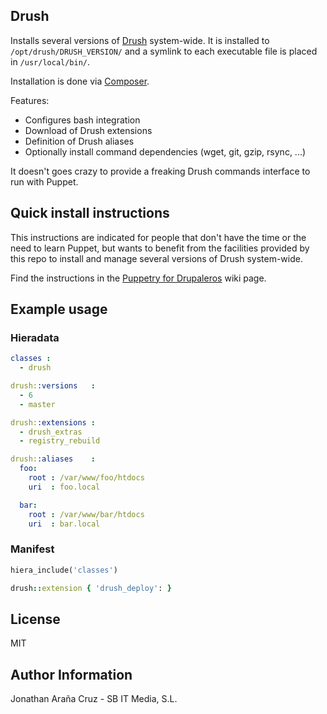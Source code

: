## Drush

Installs several versions of [Drush](http://www.drush.org/) system-wide.
It is installed to `/opt/drush/DRUSH_VERSION/` and a symlink to each
executable file is placed in `/usr/local/bin/`.

Installation is done via [Composer](https://getcomposer.org/).

Features:

  * Configures bash integration
  * Download of Drush extensions
  * Definition of Drush aliases
  * Optionally install command dependencies (wget, git, gzip, rsync, ...)

It doesn't goes crazy to provide a freaking Drush commands interface
to run with Puppet.


## Quick install instructions

This instructions are indicated for people that don't have the time or the
need to learn Puppet, but wants to benefit from the facilities provided by
this repo to install and manage several versions of Drush system-wide.

Find the instructions in the [Puppetry for Drupaleros](https://github.com/jonhattan/puppet-drush/wiki/Puppetry-for-Drupaleros) wiki page.


## Example usage

### Hieradata

```yaml
classes :
  - drush

drush::versions   :
  - 6
  - master

drush::extensions :
  - drush_extras
  - registry_rebuild

drush::aliases    :
  foo:
    root : /var/www/foo/htdocs
    uri  : foo.local

  bar:
    root : /var/www/bar/htdocs
    uri  : bar.local
```


### Manifest

```ruby
hiera_include('classes')

drush::extension { 'drush_deploy': }
```


## License

MIT


## Author Information

Jonathan Araña Cruz - SB IT Media, S.L.


